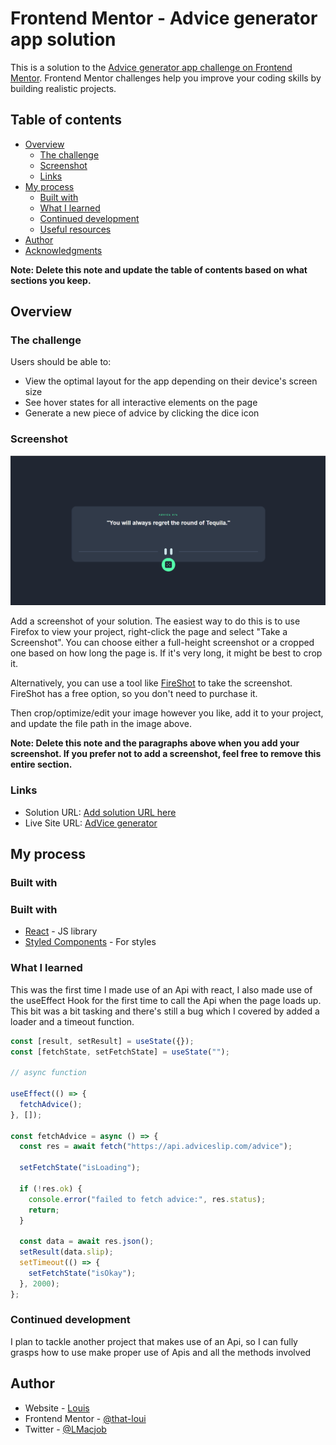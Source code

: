 # Frontend Mentor - Advice generator app solution

This is a solution to the [Advice generator app challenge on Frontend Mentor](https://www.frontendmentor.io/challenges/advice-generator-app-QdUG-13db). Frontend Mentor challenges help you improve your coding skills by building realistic projects.

## Table of contents

- [Overview](#overview)
  - [The challenge](#the-challenge)
  - [Screenshot](#screenshot)
  - [Links](#links)
- [My process](#my-process)
  - [Built with](#built-with)
  - [What I learned](#what-i-learned)
  - [Continued development](#continued-development)
  - [Useful resources](#useful-resources)
- [Author](#author)
- [Acknowledgments](#acknowledgments)

**Note: Delete this note and update the table of contents based on what sections you keep.**

## Overview

### The challenge

Users should be able to:

- View the optimal layout for the app depending on their device's screen size
- See hover states for all interactive elements on the page
- Generate a new piece of advice by clicking the dice icon

### Screenshot

![](./screenshot.png)

Add a screenshot of your solution. The easiest way to do this is to use Firefox to view your project, right-click the page and select "Take a Screenshot". You can choose either a full-height screenshot or a cropped one based on how long the page is. If it's very long, it might be best to crop it.

Alternatively, you can use a tool like [FireShot](https://getfireshot.com/) to take the screenshot. FireShot has a free option, so you don't need to purchase it.

Then crop/optimize/edit your image however you like, add it to your project, and update the file path in the image above.

**Note: Delete this note and the paragraphs above when you add your screenshot. If you prefer not to add a screenshot, feel free to remove this entire section.**

### Links

- Solution URL: [Add solution URL here](https://your-solution-url.com)
- Live Site URL: [AdVice generator](https://advice-generator-two-pi.vercel.app/)

## My process

### Built with

### Built with

- [React](https://reactjs.org/) - JS library
- [Styled Components](https://styled-components.com/) - For styles

### What I learned

This was the first time I made use of an Api with react, I also made use of the useEffect Hook for the first time to call the Api when the page loads up. This bit was a bit tasking and there's still a bug which I covered by added a loader and a timeout function.

```js
const [result, setResult] = useState({});
const [fetchState, setFetchState] = useState("");

// async function

useEffect(() => {
  fetchAdvice();
}, []);

const fetchAdvice = async () => {
  const res = await fetch("https://api.adviceslip.com/advice");

  setFetchState("isLoading");

  if (!res.ok) {
    console.error("failed to fetch advice:", res.status);
    return;
  }

  const data = await res.json();
  setResult(data.slip);
  setTimeout(() => {
    setFetchState("isOkay");
  }, 2000);
};
```

### Continued development

I plan to tackle another project that makes use of an Api, so I can fully grasps how to use make proper use of Apis and all the methods involved



## Author

- Website - [Louis](https://louis-macjob.vercel.app/)
- Frontend Mentor - [@that-loui](https://www.frontendmentor.io/profile/that-loui)
- Twitter - [@LMacjob](https://www.twitter.com/LMacjob)

